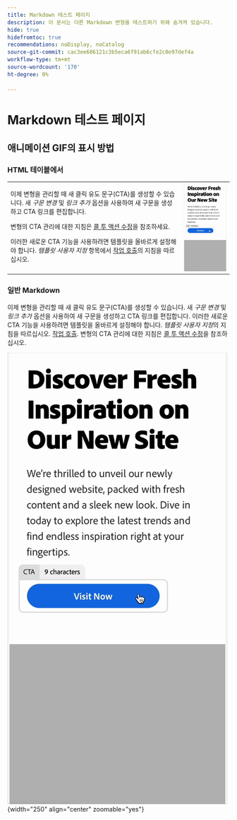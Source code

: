 ```yaml
---
title: Markdown 테스트 페이지
description: 이 문서는 다른 Markdown 변형을 테스트하기 위해 숨겨져 있습니다.
hide: true
hidefromtoc: true
recommendations: noDisplay, noCatalog
source-git-commit: cac3ee686121c3b5eca6f91ab6cfe2c0e97def4a
workflow-type: tm+mt
source-wordcount: '170'
ht-degree: 0%

---
```


# Markdown 테스트 페이지

## 애니메이션 GIF의 표시 방법

### HTML 테이블에서

<table style="table-layout:fixed">
<tr style="border: 0;">
  <td valign="top">
    <p>이제 변형을 관리할 때 새 클릭 유도 문구(CTA)를 생성할 수 있습니다. 새 <em>구문 변경</em> 및 <em>링크 추가</em> 옵션을 사용하여 새 구문을 생성하고 CTA 링크를 편집합니다.</p>
    <p>변형의 CTA 관리에 대한 지침은 <a href="/help/user-guide/create/manage-variants.md#revise-call-to-action">콜 투 액션 수정</a>을 참조하세요.</p>
    <p>이러한 새로운 CTA 기능을 사용하려면 템플릿을 올바르게 설정해야 합니다. <em>템플릿 사용자 지정</em> 항목에서 <a href="/help/user-guide/content/customize-template.md#calls-to-action">작업 호출</a>의 지침을 따르십시오.</p>
    <!-- GS-6676 -->
  </td>
  <td valign="top">
    <img src="../assets/animation/rephrase-cta.gif" class="modal-image" alt="CTA 변경 작업 중" width="250"></td>
  </tr>
</table>

### 일반 Markdown

이제 변형을 관리할 때 새 클릭 유도 문구(CTA)를 생성할 수 있습니다. 새 _구문 변경_ 및 _링크 추가_ 옵션을 사용하여 새 구문을 생성하고 CTA 링크를 편집합니다. 이러한 새로운 CTA 기능을 사용하려면 템플릿을 올바르게 설정해야 합니다. _템플릿 사용자 지정_&#x200B;의 지침을 따르십시오. [작업 호출](/help/user-guide/content/customize-template.md#calls-to-action). 변형의 CTA 관리에 대한 지침은 [콜 투 액션 수정](/help/user-guide/create/manage-variants.md#revise-call-to-action)을 참조하십시오. <!-- GS-6676 -->

![CTA 다시 구문 사용 중](/help/assets/animation/rephrase-cta.gif "CTA 다시 구문 사용"){width="250" align="center" zoomable="yes"}
